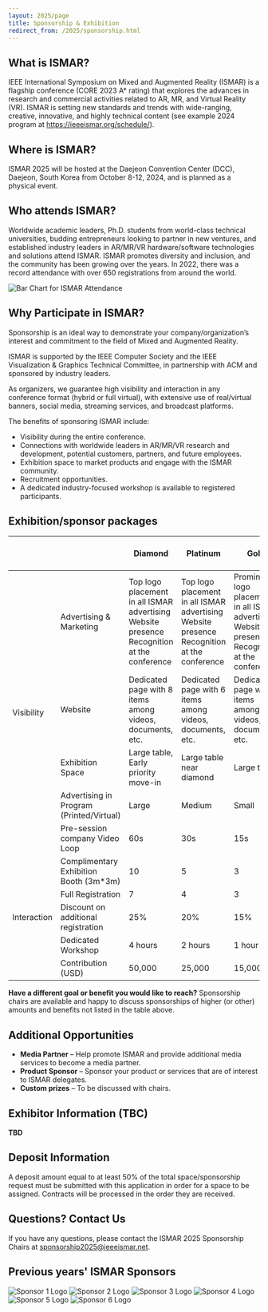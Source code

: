```yaml
---
layout: 2025/page
title: Sponsorship & Exhibition
redirect_from: /2025/sponsorship.html
---
```


## What is ISMAR?

IEEE International Symposium on Mixed and Augmented Reality (ISMAR) is a flagship conference (CORE 2023 A\* rating) that explores the advances in research and commercial activities related to AR, MR, and Virtual Reality (VR). ISMAR is setting new standards and trends with wide-ranging, creative, innovative, and highly technical content (see example 2024 program at <a href="https://ieeeismar.org/schedule/" target="_blank">https://ieeeismar.org/schedule/</a>).

## Where is ISMAR?

ISMAR 2025 will be hosted at the Daejeon Convention Center (DCC), Daejeon, South Korea from October 8-12, 2024, and is planned as a physical event.

## Who attends ISMAR?

Worldwide academic leaders, Ph.D. students from world-class technical universities, budding entrepreneurs looking to partner in new ventures, and established industry leaders in AR/MR/VR hardware/software technologies and solutions attend ISMAR. ISMAR promotes diversity and inclusion, and the community has been growing over the years. In 2022, there was a record attendance with over 650 registrations from around the world.

<img src="{{ 'assets/2025/img/Participants.png' | relative_url }}" alt="Bar Chart for ISMAR Attendance" class="bar-chart-img">

## Why Participate in ISMAR?

Sponsorship is an ideal way to demonstrate your company/organization’s interest and commitment to the field of Mixed and Augmented Reality.

ISMAR is supported by the IEEE Computer Society and the IEEE Visualization & Graphics Technical Committee, in partnership with ACM and sponsored by industry leaders.

As organizers, we guarantee high visibility and interaction in any conference format (hybrid or full virtual), with extensive use of real/virtual banners, social media, streaming services, and broadcast platforms.

The benefits of sponsoring ISMAR include:

-   Visibility during the entire conference.
-   Connections with worldwide leaders in AR/MR/VR research and development, potential customers, partners, and future employees.
-   Exhibition space to market products and engage with the ISMAR community.
-   Recruitment opportunities.
-   A dedicated industry-focused workshop is available to registered participants.

## Exhibition/sponsor packages

<table>
<thead>
    <tr>
        <th></th>
        <th></th>
        <th>Diamond</th>
        <th>Platinum</th>
        <th>Gold</th>
        <th>Silver</th>
        <th>Bronze</th>
        <th>Only Exhibition</th>
        <th>Friends of ISMAR</th>
    </tr>
</thead>
<tbody>
    <tr>
        <td rowspan="5" data-label="Category">Visibility</td>
        <td data-label="">Advertising & Marketing</td>
        <td data-label="Diamond">Top logo placement in all ISMAR advertising<br>Website
            presence<br>Recognition at the conference</td>
        <td data-label="Platinum">Top logo placement in all ISMAR advertising<br>Website
            presence<br>Recognition at the conference</td>
        <td data-label="Gold">Prominent logo placement in all ISMAR advertising<br>Website
            presence<br>Recognition at the conference</td>
        <td data-label="Silver">Logo on ISMAR Website<br>Print recognition at the conference
        </td>
        <td data-label="Bronze">Logo on ISMAR Website<br>Print recognition at the conference
        </td>
        <td data-label="Only Exhibition">Logo on ISMAR website and print recognition at the conference</td>
        <td data-label="Friends of ISMAR">Name listed on ISMAR Website</td>
    </tr>
    <tr>
        <td data-label="">Website</td>
        <td data-label="Diamond">Dedicated page with 8 items among videos, documents, etc.</td>
        <td data-label="Platinum">Dedicated page with 6 items among videos, documents, etc.</td>
        <td data-label="Gold">Dedicated page with 4 items among videos, documents, etc.</td>
        <td data-label="Silver">Dedicated page with 3 videos</td>
        <td data-label="Bronze">Dedicated page with 2 videos</td>
        <td data-label="Only Exhibition">–</td>
        <td data-label="Friends of ISMAR">–</td>
    </tr>
    <tr>
        <td data-label="">Exhibition Space</td>
        <td data-label="Diamond">Large table, Early priority move-in</td>
        <td data-label="Platinum">Large table near diamond</td>
        <td data-label="Gold">Large table</td>
        <td data-label="Silver">Stand</td>
        <td data-label="Bronze">Stand</td>
        <td data-label="Only Exhibition">–</td>
        <td data-label="Friends of ISMAR">–</td>
    </tr>
    <tr>
        <td data-label="">Advertising in Program (Printed/Virtual)</td>
        <td data-label="Diamond">Large</td>
        <td data-label="Platinum">Medium</td>
        <td data-label="Gold">Small</td>
        <td data-label="Silver">–</td>
        <td data-label="Bronze">–</td>
        <td data-label="Only Exhibition">–</td>
        <td data-label="Friends of ISMAR">–</td>
    </tr>
    <tr>
        <td data-label="">Pre-session company Video Loop</td>
        <td data-label="Diamond">60s</td>
        <td data-label="Platinum">30s</td>
        <td data-label="Gold">15s</td>
        <td data-label="Silver">–</td>
        <td data-label="Bronze">–</td>
        <td data-label="Only Exhibition">–</td>
        <td data-label="Friends of ISMAR">–</td>
    </tr>
    <tr>
        <td rowspan="5" data-label="Category">Interaction</td>
        <td data-label="">Complimentary Exhibition Booth (3m*3m)</td>
        <td data-label="Diamond">10</td>
        <td data-label="Platinum">5</td>
        <td data-label="Gold">3</td>
        <td data-label="Silver">2</td>
        <td data-label="Bronze">1</td>
        <td data-label="Only Exhibition">–</td>
        <td data-label="Friends of ISMAR">–</td>
    </tr>
    <tr>
        <td data-label="">Full Registration</td>
        <td data-label="Diamond">7</td>
        <td data-label="Platinum">4</td>
        <td data-label="Gold">3</td>
        <td data-label="Silver">2</td>
        <td data-label="Bronze">1</td>
        <td data-label="Only Exhibition">–</td>
        <td data-label="Friends of ISMAR">–</td>
    </tr>
    <tr>
        <td data-label="">Discount on additional registration</td>
        <td data-label="Diamond">25%</td>
        <td data-label="Platinum">20%</td>
        <td data-label="Gold">15%</td>
        <td data-label="Silver">–</td>
        <td data-label="Bronze">–</td>
        <td data-label="Only Exhibition">–</td>
        <td data-label="Friends of ISMAR">–</td>
    </tr>
    <tr>
        <td data-label="">Dedicated Workshop</td>
        <td data-label="Diamond">4 hours</td>
        <td data-label="Platinum">2 hours</td>
        <td data-label="Gold">1 hour</td>
        <td data-label="Silver">–</td>
        <td data-label="Bronze">–</td>
        <td data-label="Only Exhibition">–</td>
        <td data-label="Friends of ISMAR">–</td>
    </tr>
    <tr>
        <td data-label="">Contribution (USD)</td>
        <td data-label="Diamond">50,000</td>
        <td data-label="Platinum">25,000</td>
        <td data-label="Gold">15,000</td>
        <td data-label="Silver">10,000</td>
        <td data-label="Bronze">5,000</td>
        <td data-label="Only Exhibition">2,000</td>
        <td data-label="Friends of ISMAR">500</td>
    </tr>
</tbody>
</table>

**Have a different goal or benefit you would like to reach?** Sponsorship chairs are available and happy to discuss sponsorships of higher (or other) amounts and benefits not listed in the table above.

## Additional Opportunities

-   **Media Partner** – Help promote ISMAR and provide additional media services to become a media partner.
-   **Product Sponsor** – Sponsor your product or services that are of interest to ISMAR delegates.
-   **Custom prizes** – To be discussed with chairs.

## Exhibitor Information (TBC)

**TBD**

## Deposit Information

A deposit amount equal to at least 50% of the total space/sponsorship request must be submitted with this application in order for a space to be assigned. Contracts will be processed in the order they are received.

## Questions? Contact Us

If you have any questions, please contact the ISMAR 2025 Sponsorship Chairs at sponsorship2025@ieeeismar.net.

## Previous years' ISMAR Sponsors

<div class="sponsors-grid">
    <img src="{{ 'assets/2025/img/Meta-Logo-4-1536x402.png' | relative_url }}" alt="Sponsor 1 Logo">
    <img src="{{ 'assets/2025/img/qualcomn-1-1536x315.png' | relative_url }}" alt="Sponsor 2 Logo">
    <img src="{{ 'assets/2025/img/UniSA-IVE-Logo-2-1536x390.jpg' | relative_url }}" alt="Sponsor 3 Logo">
    <img src="{{ 'assets/2025/img/kronos.png' | relative_url }}" alt="Sponsor 4 Logo">
    <img src="{{ 'assets/2025/img/iee-metaverse.png' | relative_url }}" alt="Sponsor 5 Logo">
    <img src="{{ 'assets/2025/img/IEEE-1.png' | relative_url }}" alt="Sponsor 6 Logo">
</div>
